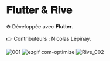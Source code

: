 # 𝐅𝐥𝐮𝐭𝐭𝐞𝐫 & 𝐑𝐢𝐯𝐞

⚙️ Développée avec 𝐅𝐥𝐮𝐭𝐭𝐞𝐫.

👉 Contributeurs : Nicolas Lépinay.

![001](https://user-images.githubusercontent.com/87578863/236517133-9c62a6bb-0481-4b59-9f75-35f42c86f795.PNG)
![ezgif com-optimize](https://github.com/nicolas-lepinay/Flutter_Rive_MobileApp/assets/87578863/c138c4f5-51ac-47cd-a164-2a432b27e6ac)
![Rive_002](https://github.com/nicolas-lepinay/Flutter_Rive_MobileApp/assets/87578863/69c57d4e-1571-42a5-98cf-8785804e06be)
